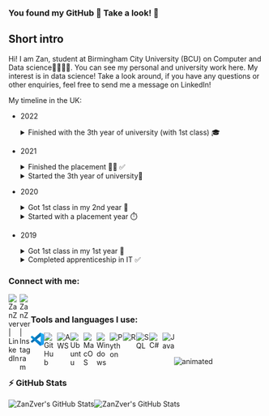 ### You found my GitHub 🚀 Take a look! 🔎

## Short intro

Hi! I am Zan, student at Birmingham City University (BCU) on Computer and Data science🧑‍💻🧑‍🔬. You can see my personal and university work here. My interest is in data science! Take a look around, if you have any questions or other enquiries, feel free to send me a message on LinkedIn! 

My timeline in the UK:
- 2022<br />
    <details>
        <summary> Finished with the 3th year of university (with 1st class) 🎓</summary>
            Courses: <br />
            - Data Management and Machine Learning Operations <br />
                &nbsp;&nbsp;&nbsp;&nbsp;&nbsp;&nbsp; |-> Maintaining SQL, optimising SQL and applying ML to SQL https://github.com/ZanZver/MLOPS <br />
            - Artificial Intelligence and Machine Learning <br />
                &nbsp;&nbsp;&nbsp;&nbsp;&nbsp;&nbsp; |-> Using Python to create ML models. My assessment GitHub has started! Have a look here: https://github.com/ZanZver/AI_and_ML_assessment <br />
            - Modern Data Stores <br />
                &nbsp;&nbsp;&nbsp;&nbsp;&nbsp;&nbsp; |-> Usaging MongoDB to implement NoSQL concepts. MongoDB was dockerised and clustered. https://github.com/ZanZver/IoT_System <br />
            - Deep Neural Networks <br />
                &nbsp;&nbsp;&nbsp;&nbsp;&nbsp;&nbsp; |-> Using DNN for prediction of chocolate ratings https://github.com/ZanZver/DeepNuralNetworks<br />
            - Individual Honours Project <br />
                &nbsp;&nbsp;&nbsp;&nbsp;&nbsp;&nbsp; |-> DeTraC neural network improvement, more information can be found on this repo: https://github.com/ZanZver/FYP-DeTraC (this will be archived). Final code can be found here: https://github.com/ZanZver/DeTraC_V2 (new project base, TBD 🚀)
        <summary> Started with MSc in Big Analytics </summary>
    <br />
    
- 2021<br />
    <details>
        <summary> Finished the placement 🧑‍💻 ✅  </summary> 
        <summary> My placement presentation can be seen here: https://github.com/ZanZver/PlacementPresentation </summary> 
    </details>
    <details>
        <summary> Started the 3th year of university📙</summary>
            Information can be seen in the 2022
    </details>
    
- 2020<br />
    <details>
        <summary> Got 1st class in my 2nd year 📘 </summary>
            Taken courses: <br />
            - Object Oriented Programming <br />
                &nbsp;&nbsp;&nbsp;&nbsp;&nbsp;&nbsp; |-> object programming with Java https://github.com/ZanZver/ObjectOrientedProgramming <br />
            - Introduction to Data Science <br />
                &nbsp;&nbsp;&nbsp;&nbsp;&nbsp;&nbsp; |-> introduction to data science steps and R <br />
            - Database and Web Application Development <br />
                &nbsp;&nbsp;&nbsp;&nbsp;&nbsp;&nbsp; |-> developing PHP webpage with MySQL backend <br />
            - Discrete Mathematics and Declarative Programming <br />
                &nbsp;&nbsp;&nbsp;&nbsp;&nbsp;&nbsp; |-> combining math to coding with F# <br />
            - Data Visualization <br />
                &nbsp;&nbsp;&nbsp;&nbsp;&nbsp;&nbsp; |-> displaying and manipulating data with R, cool code can be seen here: https://github.com/ZanZver/DataVisualizationProject <br />
            - Software Design <br />
                &nbsp;&nbsp;&nbsp;&nbsp;&nbsp;&nbsp; |-> basic software design steps
    </details>
    <details>
        <summary> Started with a placement year ⏱️ </summary>
            Blueberry Consult has offered me an early placement start so I have taken it. I have been using the following technologies on the placement: <br /> 
            - AWS <br />
                &nbsp;&nbsp;&nbsp;&nbsp;&nbsp;&nbsp; |-> creating and maintaining EC2 servers, automating buckets with Python <br />
            - Zabbix / GrayLog / Grafana <br />
                &nbsp;&nbsp;&nbsp;&nbsp;&nbsp;&nbsp; |-> logging and monitoring servers <br />
            - SQL Server / MySQL <br />
                &nbsp;&nbsp;&nbsp;&nbsp;&nbsp;&nbsp; |-> automating and anonymizing data <br />
            - PfSense / Ruckus switches <br />
                &nbsp;&nbsp;&nbsp;&nbsp;&nbsp;&nbsp; |-> maintaining existing network and creating a new one <br />
            - Git <br />
                &nbsp;&nbsp;&nbsp;&nbsp;&nbsp;&nbsp; |-> for code publishing <br />
            - Python <br />
                &nbsp;&nbsp;&nbsp;&nbsp;&nbsp;&nbsp; |-> scripting automation tasks <br />
            - Microsoft O365 <br />
                &nbsp;&nbsp;&nbsp;&nbsp;&nbsp;&nbsp; |-> creating new users, integrating new VPN with Office sign in <br />
            - Wiki <br />
                &nbsp;&nbsp;&nbsp;&nbsp;&nbsp;&nbsp; |-> creating articles/guides on how I have done something 
    </details>
    
- 2019<br />
    <details>
        <summary> Got 1st class in my 1st year 📗 </summary>
            Taken courses: <br />
            - Computer Programming <br />
                &nbsp;&nbsp;&nbsp;&nbsp;&nbsp;&nbsp; |-> Python/coding fundamentals my first big python project can be seen here: https://github.com/ZanZver/BankSystem-Assignment <br />
            - Computer Systems <br />
                &nbsp;&nbsp;&nbsp;&nbsp;&nbsp;&nbsp; |-> Linux, Raspberry Pi, Arduino setups <br />
            - Website Design and Development <br />
                &nbsp;&nbsp;&nbsp;&nbsp;&nbsp;&nbsp; |-> HTML and CSS development <br />
            - Data Structures and Algorithms <br />
                &nbsp;&nbsp;&nbsp;&nbsp;&nbsp;&nbsp; |-> algorithm thinking and development with Python <br />
            - Network Fundamentals <br />
                &nbsp;&nbsp;&nbsp;&nbsp;&nbsp;&nbsp; |-> basic networking with Cisco gear <br />
            - Innovation Project <br />
                &nbsp;&nbsp;&nbsp;&nbsp;&nbsp;&nbsp; |-> came up with project for face recognition and fingerprint detection
    </details>
    <details>
        <summary> Completed apprenticeship in IT ✅</summary>
            This IT support apprenticeship was in Wing Yip. My responsibilities were simple as, setting / troubleshooting employee computers, testing new hardware and network analysis.
    </details>

    </details>

### Connect with me:
[<img align="left" alt="ZanZver | LinkedIn" width="22px" src="https://pics.freeicons.io/uploads/icons/png/16090541531530099327-512.png" />][linkedin]
[<img align="left" alt="ZanZver | Instagram" width="22px" src="https://pics.freeicons.io/uploads/icons/png/6590558241561032669-512.png" />][instagram]

<br />

### Tools and languages I use:
<img align="left" alt="Visual Studio Code" width="26px" src="https://raw.githubusercontent.com/github/explore/80688e429a7d4ef2fca1e82350fe8e3517d3494d/topics/visual-studio-code/visual-studio-code.png" />
<img align="left" alt="GitHub" width="26px" src="https://pics.freeicons.io/uploads/icons/png/13702699181561032680-512.png" />
<img align="left" alt="AWS" width="26px" src="https://cdn.icon-icons.com/icons2/2407/PNG/512/aws_icon_146074.png" />
<img align="left" alt="Ubuntu" width="26px" src="https://pics.freeicons.io/uploads/icons/png/7781217021556105338-512.png" />
<img align="left" alt="MacOS" width="26px" src="https://cdn.icon-icons.com/icons2/195/PNG/256/OS_Apple_23519.png" />
<img align="left" alt="Windows" width="26px" src="https://cdn.icon-icons.com/icons2/729/PNG/512/windows_icon-icons.com_62712.png" />
<img align="left" alt="Python" width="26px" src="https://pics.freeicons.io/uploads/icons/png/12785093741551942290-512.png" />
<img align="left" alt="R" width="26px" src="https://pics.freeicons.io/uploads/icons/png/7307783011551942296-512.png" />
<img align="left" alt="SQL" width="26px" src="https://pics.freeicons.io/uploads/icons/png/4962338431536834823-512.png" />
<img align="left" alt="C#" width="26px" src="https://cdn.icon-icons.com/icons2/2415/PNG/512/csharp_plain_logo_icon_146577.png" />
<img align="left" alt="Java" width="26px" src="https://cdn.icon-icons.com/icons2/2415/PNG/512/java_original_wordmark_logo_icon_146459.png" />
<br />
<br />

<p align="center">
  <img src="https://github.com/ZanZver/ZanZver/blob/master/matrix.gif" alt="animated" />
</p>

### :zap: GitHub Stats
<img align="left" alt="ZanZver's GitHub Stats" src="https://github-readme-stats.vercel.app/api?username=ZanZver&show_icons=true&theme=nightowl"/>
<img align="left" alt="ZanZver's GitHub Stats" src="https://github-readme-stats.vercel.app/api/top-langs/?username=ZanZver&theme=nightowl"/>



[instagram]: https://www.instagram.com/zan_the_zver/
[linkedin]: https://www.linkedin.com/in/zan-zver/
